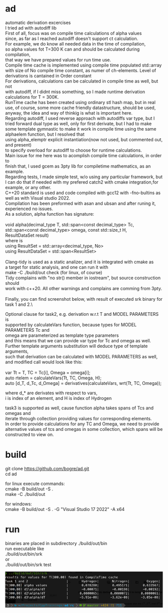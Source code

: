 # ad
automatic derivation excercises\
I tried ad with autodiff lib\
First of all, focus was on compile time calculations of alpha values\
since, as far as I reached autodiff doesn't support ct calculation.\
For example, we do know all needed data in the time of compilation,\
so alpha values fot T=300 K can and should be calculated during compilation,\
that way we have prepared values for run time use.\
Compile time cache is implemented using compile time populated std::array with
size of No compile time constant, as numer of ch-elements. Level of derivations is cantained in Order
constant\
For derivations, calculations can be calculated in compile time as well, but not\
with autodiff, if I didnt miss something, so I made runtime derivation calculations for T = 300K.\
RunTime cache has been created using ordinary stl hash map, but in real\
use, of course, some more cache friendly datastructure, should be used,\
anyway, the idea and way of thinkig is what is important here.\
Regarding autodiff, I used reverse approach with autodiffs var type, but I tried
forward dual type as well, only for first derivate, but I had to make some
template gymnastic to make it work in compile time using the same alphaelem function, but I resolved that\
using alpha_elemptr explicit instantiation(now not used, but commented out, and present)\
to specify overload for autodiff to choose for runtime calculations.\
Main issue for me here was to acomplish compile time calculations, in order to\
finish that, I used gcem as 3pty lib for compiletime mathematics, as an example.\
Regarding tests, I made simple test, w/o using any particular framework, but
I can do that if needed with my prefered catch2 with cmake integration,for example, or any other.\
C++20 standard is used and code compiled with gcc12 with -fno-bultins as well as with Visual studio 2022.\
Compilation has been preformed with asan and ubsan and after runing it, experienced no issues.\
As a solution, alpha function has signature:\
\
void alpha(decimal_type T, std::span\<const decimal_type> Tc,\
           std::span\<const decimal_type> omega, const std::size_t H,\
           ResultDataSet result)\
where is\
using ResultSet = std::array<decimal_type, No>\
using ResultDataSet = std::span\<ResultSet>\
\
Clang-tidy is used as a static analizer, and it is integrated with cmake as\
a target for static analysis, and one can run it with\
make -C ./build/out check (for linux, of course)\
Tidy complains with "no str() member in iostream", but source construction should\
work with c++20. All other warnings and complains are comming from 3pty.\
\
Finally, you can find screenshot below, with result of executed srk binary for\
task 1 and 2.\

Optional clause for task2, e.g. derivation w.r.t T and MODEL PARAMETERS is\
supported by calculateVars function, because types for MODEL PARAMETERS Tc and\
omega are parameterized as template type parameters\
and this means that we can provide var type for Tc and omega as well.\
Further template arguments substitution will deduce type of template arguments,\
such that derivation can be calculated with MODEL PARAMETERS as well, \
and modified call would look like this: \
\
var Tt = T, TC = Tc[i], Omega = omega[i]; \
auto rtelem = calculateVars(Tt, TC, Omega, H); \
auto [d_T, d_Tc, d_Omega] = derivatives(calculateVars, wrt(Tt, TC, Omega));

where d_* are derivates with respect to vars, \
i is index of an element, and H is index of Hydrogen

task3 is supported as well, cause function alpha takes spans of Tcs and omegas and \
iterate through collection providing values for corresponding elements. \
In order to provide calculations for any TC and Omega, we need to provide \
alternative values of tcs and omegas in some collection, which spans will be \
constructed to view on.


# build
git clone https://github.com/bogre/ad.git \
cd ad

for linux execute commands:\
cmake -B build/out -S .\
make -C ./build/out

for windows:\
cmake -B build/out -S . -G "Visual Studio 17 2022" -A x64
# run
binaries are placed in subdirectory ./build/out/bin\
run executable like\
./build/out/bin/srk\
or\
./build/out/bin/srk test

![results for task 1 and 2](./rc/task1and2.png?raw=true "run on linux")
